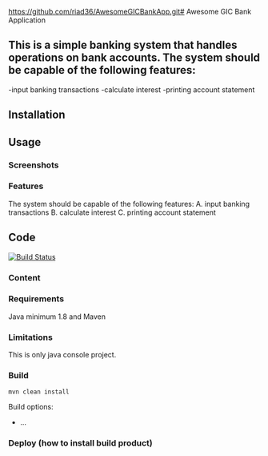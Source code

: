 https://github.com/riad36/AwesomeGICBankApp.git# Awesome GIC Bank Application

## This is a simple banking system that handles operations on bank accounts. The system should be capable of the following features:
   -input banking transactions
   -calculate interest
   -printing account statement


## Installation


## Usage

### Screenshots

### Features
   The system should be capable of the following features:
   A. input banking transactions
   B. calculate interest
   C. printing account statement
## Code

[![Build Status](https://qa.nuxeo.org/jenkins/buildStatus/icon?job=/nuxeo/addons_nuxeo-sample-project-master)](https://github.com/riad36/AwesomeGICBankApp.git/)

### Content



### Requirements

Java minimum 1.8 and Maven 

### Limitations

This is only java console project.

### Build

    mvn clean install

Build options:

* ...

### Deploy (how to install build product)
